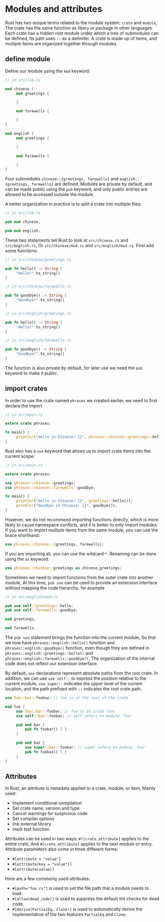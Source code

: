 # Modules and attributes

Rust has two unique terms related to the module system: `crate` and `module`,
The crate has the same function as libary or package in other languages.
Each crate has a hidden root module under which a tree of submodules can be defined,
Its path uses `::` as a delimiter. A crate is made up of items, and multiple items are organized together through modules.

## define module

Define our module using the `mod` keyword:

```rust
// in src/lib.rs

mod chinese {
     mod greetings {

     }

     mod farewells {

     }
}

mod english {
     mod greetings {

     }

     mod farewells {

     }
}
```
Four submodules `chinese::{greetings, farewells}` and `english::{greetings, farewells}` are defined.
Modules are private by default, and can be made public using the `pub` keyword, and only public entries are allowed to be accessed outside the module.

A better organization in practice is to split a crate into multiple files:

```rust
// in src/lib.rs

pub mod chinese;

pub mod english;
```
These two statements tell Rust to look at `src/chinese.rs` and `src/english.rs`,
Or `src/chinese/mod.rs` and `src/english/mod.rs`.
First add some functions:

```rust
// in src/chinese/greetings.rs

pub fn hello() -> String {
     "Hello!".to_string()
}
```

```rust
// in src/chinese/farewells.rs

pub fn goodbye() -> String {
     "Goodbye!".to_string()
}
```

```rust
// in src/english/greetings.rs

pub fn hello() -> String {
     "Hello!".to_string()
}
```

```rust
// in src/english/farewells.rs

pub fn goodbye() -> String {
     "Goodbye!".to_string()
}
```
The function is also private by default, for later use we need the `pub` keyword to make it public.

## import crates

In order to use the crate named `phrases` we created earlier, we need to first declare the import

```rust
// in src/main.rs

extern crate phrases;

fn main() {
     println!("Hello in Chinese: {}", phrases::chinese::greetings::hello());
}
```

Rust also has a `use` keyword that allows us to import crate items into the current scope:

```rust
// in src/main.rs

extern crate phrases;

use phrases::chinese::greetings;
use phrases::chinese::farewells::goodbye;

fn main() {
     println!("Hello in Chinese: {}", greetings::hello());
     println!("Goodbye in Chinese: {}", goodbye());
}
```
However, we do not recommend importing functions directly, which is more likely to cause namespace conflicts, and it is better to only import modules.
If you want to import multiple items from the same module, you can use the brace shorthand:

```rust
use phrases::chinese::{greetings, farewells};
```
If you are importing all, you can use the wildcard `*`. Renaming can be done using the `as` keyword:

```rust
use phrases::chinese::greetings as chinese_greetings;
```

Sometimes we need to import functions from the outer crate into another module,
At this time, `pub use` can be used to provide an extension interface without mapping the code hierarchy.
for example

```rust
// in src/english/mod.rs

pub use self::greetings::hello;
pub use self::farewells::goodbye;

mod greetings;

mod farewells;
```
The `pub use` statement brings the function into the current module,
So that we now have `phrases::english::hello()` function and `phrases::english::goodbye()` function,
even though they are defined in `phrases::english::greetings::hello()`
and `phrases::english::farewells::goodbye()`,
The organization of the internal code does not reflect our extension interface.

By default, `use` declarations represent absolute paths from the root crate.
In addition, we can use `use self::` to express the position relative to the current module,
`use super::` indicates the upper level of the current location, and the path prefixed with `::` indicates the root crate path.

```rust
use foo::baz::foobaz; // foo is at the root of the crate

mod foo {
     use foo::bar::foobar; // foo is at crate root
     use self::baz::foobaz; // self refers to module 'foo'

     pub mod bar {
         pub fn foobar() { }
     }

     pub mod baz {
         use super::bar::foobar; // super refers to module 'foo'
         pub fn foobaz() { }
     }
}
```

## Attributes

In Rust, an attribute is metadata applied to a crate, module, or item,
Mainly used:

* Implement conditional compilation
* Set crate name, version and type
* Cancel warnings for suspicious code
* Set compiler options
* link external library
* mark test function

Attributes can be used in two ways: `#![crate_attribute]` applies to the entire crate,
And `#[crate_attribute]` applies to the next module or entry.
Attribute parameters also come in three different forms:

* `#[attribute = "value"]`
* `#[attribute(key = "value")]`
* `#[attribute(value)]`

Here are a few commonly used attributes:

* `#[path="foo.rs"]` is used to set the file path that a module needs to load.
* `#[allow(dead_code)]` is used to suppress the default lint checks for dead code.
* `#[derive(PartialEq, Clone)]` is used to automatically derive the implementation of the two features `PartialEq` and `Clone`.

